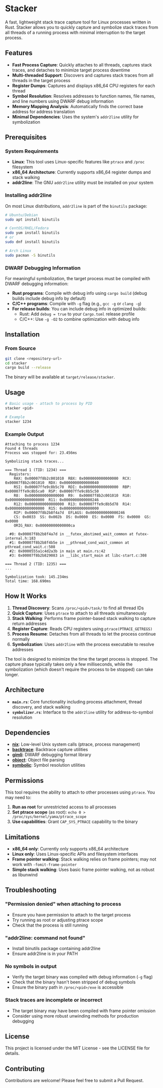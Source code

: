 # Stacker

A fast, lightweight stack trace capture tool for Linux processes written in Rust. Stacker allows you to quickly capture and symbolize stack traces from all threads of a running process with minimal interruption to the target process.

## Features

- **Fast Process Capture**: Quickly attaches to all threads, captures stack traces, and detaches to minimize target process downtime
- **Multi-threaded Support**: Discovers and captures stack traces from all threads in the target process
- **Register Dumps**: Captures and displays x86_64 CPU registers for each thread
- **Symbol Resolution**: Resolves addresses to function names, file names, and line numbers using DWARF debug information
- **Memory Mapping Analysis**: Automatically finds the correct base address for address translation
- **Minimal Dependencies**: Uses the system's `addr2line` utility for symbolization

## Prerequisites

### System Requirements

- **Linux**: This tool uses Linux-specific features like `ptrace` and `/proc` filesystem
- **x86_64 Architecture**: Currently supports x86_64 register dumps and stack walking
- **addr2line**: The GNU `addr2line` utility must be installed on your system

### Installing addr2line

On most Linux distributions, `addr2line` is part of the `binutils` package:

```bash
# Ubuntu/Debian
sudo apt install binutils

# CentOS/RHEL/Fedora
sudo yum install binutils
# or
sudo dnf install binutils

# Arch Linux
sudo pacman -S binutils
```

### DWARF Debugging Information

For meaningful symbolization, the target process must be compiled with DWARF debugging information:

- **Rust programs**: Compile with debug info using `cargo build` (debug builds include debug info by default)
- **C/C++ programs**: Compile with `-g` flag (e.g., `gcc -g` or `clang -g`)
- **For release builds**: You can include debug info in optimized builds:
  - Rust: Add `debug = true` to your `Cargo.toml` release profile
  - C/C++: Use `-g -O2` to combine optimization with debug info

## Installation

### From Source

```bash
git clone <repository-url>
cd stacker
cargo build --release
```

The binary will be available at `target/release/stacker`.

## Usage

```bash
# Basic usage - attach to process by PID
stacker <pid>

# Example
stacker 1234
```

### Example Output

```
Attaching to process 1234
Found 4 threads
Process was stopped for: 23.456ms

Symbolizing stack traces...

=== Thread 1 (TID: 1234) ===
  Registers:
    RAX: 0x00007f8b2c001010  RBX: 0x0000000000000000  RCX: 0x00007f8b2c001010  RDX: 0x0000000000000040
    RSI: 0x00007ffe9c8b5c70  RDI: 0x0000000000000000  RBP: 0x00007ffe9c8b5ca0  RSP: 0x00007ffe9c8b5c50
    R8:  0x0000000000000000  R9:  0x00007f8b2c001010  R10: 0x0000000000000000  R11: 0x0000000000000246
    R12: 0x0000000000000000  R13: 0x00007ffe9c8b5d78  R14: 0x0000000000000000  R15: 0x0000000000000000
    RIP: 0x00007f8b2b8f4a7d  EFLAGS: 0x0000000000000246
    CS: 0x0033  SS: 0x002b  DS: 0x0000  ES: 0x0000  FS: 0x0000  GS: 0x0000
    ORIG_RAX: 0x00000000000000ca

  #0: 0x00007f8b2b8f4a7d in __futex_abstimed_wait_common at futex-internal.h:183
  #1: 0x00007f8b2b8f4b5e in __pthread_cond_wait_common at pthread_cond_wait.c:508
  #2: 0x0000555a1c4d2a3b in main at main.rs:42
  #3: 0x00007f8b2b829083 in __libc_start_main at libc-start.c:308

=== Thread 2 (TID: 1235) ===
...

Symbolization took: 145.234ms
Total time: 168.690ms
```

## How It Works

1. **Thread Discovery**: Scans `/proc/<pid>/task/` to find all thread IDs
2. **Quick Capture**: Uses `ptrace` to attach to all threads simultaneously
3. **Stack Walking**: Performs frame pointer-based stack walking to capture return addresses
4. **Register Capture**: Reads CPU registers using `ptrace(PTRACE_GETREGS)`
5. **Process Resume**: Detaches from all threads to let the process continue normally
6. **Symbolization**: Uses `addr2line` with the process executable to resolve addresses

The tool is designed to minimize the time the target process is stopped. The capture phase typically takes only a few milliseconds, while the symbolization (which doesn't require the process to be stopped) can take longer.

## Architecture

- **`main.rs`**: Core functionality including process attachment, thread discovery, and stack walking
- **`symbolizer.rs`**: Interface to the `addr2line` utility for address-to-symbol resolution

## Dependencies

- **[nix](https://crates.io/crates/nix)**: Low-level Unix system calls (ptrace, process management)
- **[backtrace](https://crates.io/crates/backtrace)**: Backtrace capture utilities
- **[gimli](https://crates.io/crates/gimli)**: DWARF debugging format library
- **[object](https://crates.io/crates/object)**: Object file parsing
- **[symbolic](https://crates.io/crates/symbolic)**: Symbol resolution utilities

## Permissions

This tool requires the ability to attach to other processes using `ptrace`. You may need to:

1. **Run as root** for unrestricted access to all processes
2. **Set ptrace scope** (as root): `echo 0 > /proc/sys/kernel/yama/ptrace_scope`
3. **Use capabilities**: Grant `CAP_SYS_PTRACE` capability to the binary

## Limitations

- **x86_64 only**: Currently only supports x86_64 architecture
- **Linux only**: Uses Linux-specific APIs and filesystem interfaces
- **Frame pointer walking**: Stack walking relies on frame pointers; may not work with `-fomit-frame-pointer`
- **Simple stack walking**: Uses basic frame pointer walking, not as robust as libunwind

## Troubleshooting

### "Permission denied" when attaching to process
- Ensure you have permission to attach to the target process
- Try running as root or adjusting ptrace scope
- Check that the process is still running

### "addr2line: command not found"
- Install binutils package containing addr2line
- Ensure addr2line is in your PATH

### No symbols in output
- Verify the target binary was compiled with debug information (`-g` flag)
- Check that the binary hasn't been stripped of debug symbols
- Ensure the binary path in `/proc/<pid>/exe` is accessible

### Stack traces are incomplete or incorrect
- The target binary may have been compiled with frame pointer omission
- Consider using more robust unwinding methods for production debugging

## License

This project is licensed under the MIT License - see the LICENSE file for details.

## Contributing

Contributions are welcome! Please feel free to submit a Pull Request.